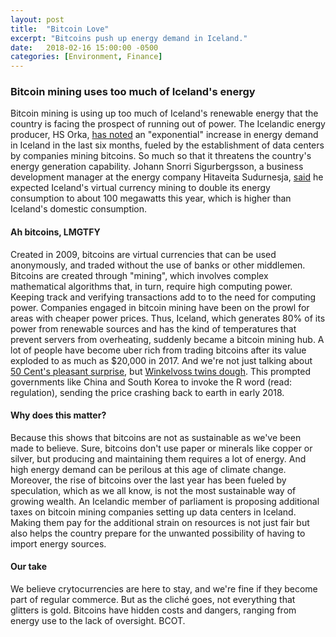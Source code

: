 ```yaml
---
layout: post
title:  "Bitcoin Love"
excerpt: "Bitcoins push up energy demand in Iceland."
date:   2018-02-16 15:00:00 -0500
categories: [Environment, Finance]
---
```


### Bitcoin mining uses too much of Iceland's energy

Bitcoin mining is using up too much of Iceland's renewable energy that the country is facing the prospect of running out of power. The Icelandic energy producer, HS Orka, <a href="http://www.bbc.com/news/technology-43030677" target="_blank">has noted</a> an "exponential" increase in energy demand in Iceland in the last six months, fueled by the establishment of data centers by companies mining bitcoins. So much so that it threatens the country's energy generation capability. Johann Snorri Sigurbergsson, a business development manager at the energy company Hitaveita Sudurnesja, <a href="https://abcnews.go.com/Technology/wireStory/gold-rush-energy-demands-soar-iceland-bitcoins-52997828" target="_blank">said</a> he expected Iceland's virtual currency mining to double its energy consumption to about 100 megawatts this year, which is higher than Iceland's domestic consumption.

#### Ah bitcoins, LMGTFY

Created in 2009, bitcoins are virtual currencies that can be used anonymously, and traded without the use of banks or other middlemen. Bitcoins are created through "mining", which involves complex mathematical algorithms that, in turn, require high computing power. Keeping track and verifying transactions add to to the need for computing power. Companies engaged in bitcoin mining have been on the prowl for areas with cheaper power prices. Thus, Iceland, which generates 80% of its power from renewable sources and has the kind of temperatures that prevent servers from overheating, suddenly became a bitcoin mining hub. A lot of people have become uber rich from trading bitcoins after its value exploded to as much as $20,000 in 2017. And we're not just talking about <a href="https://www.npr.org/sections/thetwo-way/2018/01/24/580259163/50-cent-i-forgot-taking-700-bitcoins-for-2014-album-stake-is-now-worth-millions" target="_blank">50 Cent's pleasant surprise</a>, but <a href="https://www.cnbc.com/2017/12/05/winklevoss-twins-head-the-list-of-people-getting-very-rich-from-bitcoin.html" target="_blank">Winkelvoss twins dough</a>. This prompted governments like China and South Korea to invoke the R word (read: regulation), sending the price crashing back to earth in early 2018.

#### Why does this matter?

Because this shows that bitcoins are not as sustainable as we've been made to believe. Sure, bitcoins don't use paper or minerals like copper or silver, but producing and maintaining them requires a lot of energy. And high energy demand can be perilous at this age of climate change. Moreover, the rise of bitcoins over the last year has been fueled by speculation, which as we all know, is not the most sustainable way of growing wealth. An Icelandic member of parliament is proposing additional taxes on bitcoin mining companies setting up data centers in Iceland. Making them pay for the additional strain on resources is not just fair but also helps the country prepare for the unwanted possibility of having to import energy sources.

#### Our take

We believe crytocurrencies are here to stay, and we're fine if they become part of regular commerce. But as the cliché goes, not everything that glitters is gold. Bitcoins have hidden costs and dangers, ranging from energy use to the lack of oversight. BCOT.
